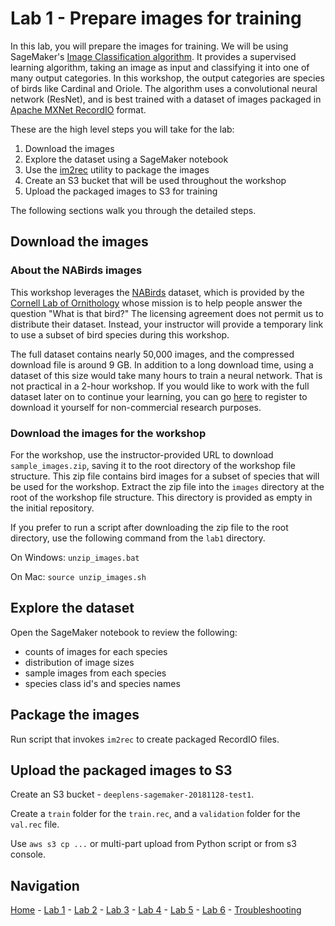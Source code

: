# Lab 1 - Prepare images for training

In this lab, you will prepare the images for training.  We will be using SageMaker's [Image Classification algorithm](https://docs.aws.amazon.com/sagemaker/latest/dg/image-classification.html).  It provides a supervised learning algorithm, taking an image as input and classifying it into one of many output categories.  In this workshop, the output categories are species of birds like Cardinal and Oriole.  The algorithm uses a convolutional neural network (ResNet), and is best trained with a dataset of images packaged in [Apache MXNet RecordIO](https://mxnet.incubator.apache.org/architecture/note_data_loading.html) format.

These are the high level steps you will take for the lab:

1. Download the images
2. Explore the dataset using a SageMaker notebook
3. Use the [im2rec](https://mxnet.incubator.apache.org/faq/recordio.html) utility to package the images
4. Create an S3 bucket that will be used throughout the workshop
5. Upload the packaged images to S3 for training

The following sections walk you through the detailed steps.

## Download the images

### About the NABirds images

This workshop leverages the [NABirds]( http://dl.allaboutbirds.org/nabirds) dataset, which is provided by the [Cornell Lab of Ornithology](http://merlin.allaboutbirds.org/the-story/) whose mission is to help people answer the question "What is that bird?"  The licensing agreement does not permit us to distribute their dataset.  Instead, your instructor will provide a temporary link to use a subset of bird species during this workshop.

The full dataset contains nearly 50,000 images, and the compressed download file is around 9 GB.  In addition to a long download time, using a dataset of this size would take many hours to train a neural network.  That is not practical in a 2-hour workshop.  If you would like to work with the full dataset later on to continue your learning, you can go [here](http://dl.allaboutbirds.org/nabirds) to register to download it yourself for non-commercial research purposes.

### Download the images for the workshop

For the workshop, use the instructor-provided URL to download `sample_images.zip`, saving it to the root directory of the workshop file structure.  This zip file contains bird images for a subset of species that will be used for the workshop.  Extract the zip file into the `images` directory at the root of the workshop file structure.  This directory is provided as empty in the initial repository.

If you prefer to run a script after downloading the zip file to the root directory, use the following command from the `lab1` directory.

On Windows: `unzip_images.bat`

On Mac: `source unzip_images.sh`

## Explore the dataset

Open the SageMaker notebook to review the following:

* counts of images for each species
* distribution of image sizes
* sample images from each species
* species class id's and species names

## Package the images

Run script that invokes `im2rec` to create packaged RecordIO files.

## Upload the packaged images to S3

Create an S3 bucket - `deeplens-sagemaker-20181128-test1`.

Create a `train` folder for the `train.rec`, and a `validation` folder for the `val.rec` file.

Use `aws s3 cp ...` or multi-part upload from Python script or from s3 console.

## Navigation

[Home](../README.md) - [Lab 1](lab1-image-prep.md) - [Lab 2](lab2-train-model.md) - [Lab 3](lab3-host-model.md) - [Lab 4](lab4-trigger-inference-from-s3.md) - [Lab 5](lab5-deeplens-detect-and-classify.md) - [Lab 6](lab6-text-notification.md) - [Troubleshooting](troubleshooting.md)
